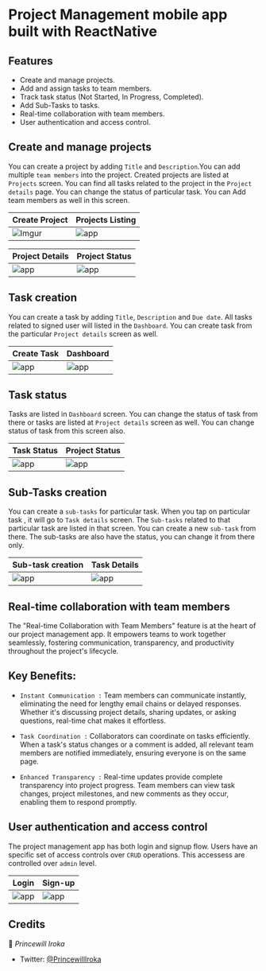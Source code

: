 # Project Management mobile app built with ReactNative

## Features

- Create and manage projects.
- Add and assign tasks to team members.
- Track task status (Not Started, In Progress, Completed).
- Add Sub-Tasks to tasks.
- Real-time collaboration with team members.
- User authentication and access control.

## Create and manage projects

You can create a project by adding `Title` and `Description`.You can add multiple `team members` into the project. Created projects are listed at `Projects` screen. You can find all tasks related to the project in the `Project details` page. You can change the status of particular task. You can Add team members as well in this screen.

| Create Project                            | Projects Listing                        |
| ----------------------------------------- | --------------------------------------- |
| ![Imgur](https://i.imgur.com/N7lODwZ.jpg) | ![app](https://i.imgur.com/8v5GXOU.jpg) |

| Project Details                         | Project Status                          |
| --------------------------------------- | --------------------------------------- |
| ![app](https://i.imgur.com/qqcknLw.jpg) | ![app](https://i.imgur.com/uqIPhSV.jpg) |

## Task creation

You can create a task by adding `Title`, `Description` and `Due date`. All tasks related to signed user will listed in the `Dashboard`. You can create task from the particular `Project details` screen as well.

| Create Task                             | Dashboard                               |
| --------------------------------------- | --------------------------------------- |
| ![app](https://i.imgur.com/xiBrOj9.jpg) | ![app](https://i.imgur.com/bUDj601.jpg) |

## Task status

Tasks are listed in `Dashboard` screen. You can change the status of task from there or tasks are listed at `Project details` screen as well. You can change status of task from this screen also.

| Task Status                             | Project Status                          |
| --------------------------------------- | --------------------------------------- |
| ![app](https://i.imgur.com/dJ1HM1t.jpg) | ![app](https://i.imgur.com/uqIPhSV.jpg) |

## Sub-Tasks creation

You can create a `sub-tasks` for particular task. When you tap on particular task , it will go to `Task details` screen. The `Sub-tasks` related to that particular task are listed in that screen. You can create a new `sub-task` from there. The sub-tasks are also have the status, you can change it from there only.

| Sub-task creation                       | Task Details                            |
| --------------------------------------- | --------------------------------------- |
| ![app](https://i.imgur.com/bfGlgoM.jpg) | ![app](https://i.imgur.com/sdZpayX.jpg) |

## Real-time collaboration with team members

The "Real-time Collaboration with Team Members" feature is at the heart of our project management app. It empowers teams to work together seamlessly, fostering communication, transparency, and productivity throughout the project's lifecycle.

## Key Benefits:

- `Instant Communication :`
  Team members can communicate instantly, eliminating the need for lengthy email chains or delayed responses. Whether it's discussing project details, sharing updates, or asking questions, real-time chat makes it effortless.

- `Task Coordination :` Collaborators can coordinate on tasks efficiently. When a task's status changes or a comment is added, all relevant team members are notified immediately, ensuring everyone is on the same page.

- `Enhanced Transparency :` Real-time updates provide complete transparency into project progress. Team members can view task changes, project milestones, and new comments as they occur, enabling them to respond promptly.

## User authentication and access control

The project management app has both login and signup flow. Users have an specific set of access controls over `CRUD` operations. This accessess are controlled over `admin` level.

| Login                                   | Sign-up                                 |
| --------------------------------------- | --------------------------------------- |
| ![app](https://i.imgur.com/2EYTx8V.jpg) | ![app](https://i.imgur.com/2DbJaVu.jpg) |

## Credits

👤 _Princewill Iroka_

- Twitter: [@PrincewillIroka](https://twitter.com/PrincewillIroka)
